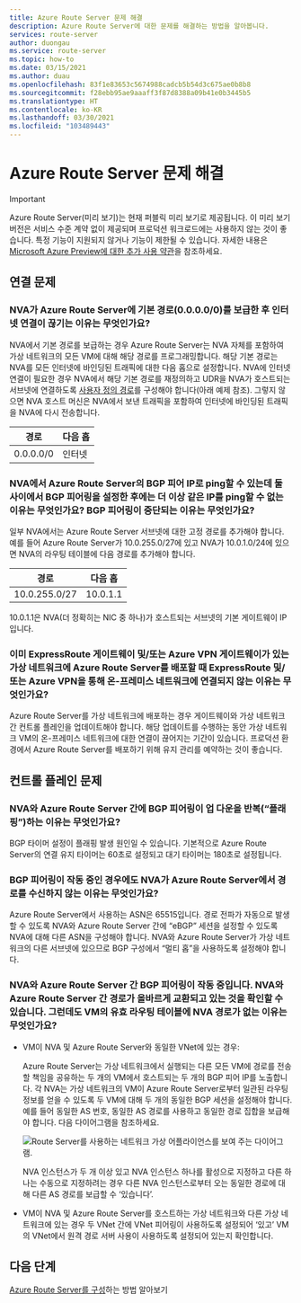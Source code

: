 ```yaml
---
title: Azure Route Server 문제 해결
description: Azure Route Server에 대한 문제를 해결하는 방법을 알아봅니다.
services: route-server
author: duongau
ms.service: route-server
ms.topic: how-to
ms.date: 03/15/2021
ms.author: duau
ms.openlocfilehash: 83f1e83653c5674988cadcb5b54d3c675ae0b8b8
ms.sourcegitcommit: f28ebb95ae9aaaff3f87d8388a09b41e0b3445b5
ms.translationtype: HT
ms.contentlocale: ko-KR
ms.lasthandoff: 03/30/2021
ms.locfileid: "103489443"
---
```

# <a name="troubleshooting-azure-route-server-issues"></a>Azure Route Server 문제 해결

> [!IMPORTANT]
> Azure Route Server(미리 보기)는 현재 퍼블릭 미리 보기로 제공됩니다.
> 이 미리 보기 버전은 서비스 수준 계약 없이 제공되며 프로덕션 워크로드에는 사용하지 않는 것이 좋습니다. 특정 기능이 지원되지 않거나 기능이 제한될 수 있습니다.
> 자세한 내용은 [Microsoft Azure Preview에 대한 추가 사용 약관](https://azure.microsoft.com/support/legal/preview-supplemental-terms/)을 참조하세요.

## <a name="connectivity-issues"></a>연결 문제

### <a name="why-does-my-nva-lose-internet-connectivity-after-it-advertises-the-default-route-00000-to-azure-route-server"></a>NVA가 Azure Route Server에 기본 경로(0.0.0.0/0)를 보급한 후 인터넷 연결이 끊기는 이유는 무엇인가요?
NVA에서 기본 경로를 보급하는 경우 Azure Route Server는 NVA 자체를 포함하여 가상 네트워크의 모든 VM에 대해 해당 경로를 프로그래밍합니다. 해당 기본 경로는 NVA를 모든 인터넷에 바인딩된 트래픽에 대한 다음 홉으로 설정합니다. NVA에 인터넷 연결이 필요한 경우 NVA에서 해당 기본 경로를 재정의하고 UDR을 NVA가 호스트되는 서브넷에 연결하도록 [사용자 정의 경로](../virtual-network/virtual-networks-udr-overview.md)를 구성해야 합니다(아래 예제 참조). 그렇지 않으면 NVA 호스트 머신은 NVA에서 보낸 트래픽을 포함하여 인터넷에 바인딩된 트래픽을 NVA에 다시 전송합니다.

| 경로 | 다음 홉 |
|-------|----------|
| 0.0.0.0/0 | 인터넷 |


### <a name="why-can-i-ping-from-my-nva-to-the-bgp-peer-ip-on-azure-route-server-but-after-i-set-up-the-bgp-peering-between-them-i-cant-ping-the-same-ip-anymore-why-does-the-bgp-peering-go-down"></a>NVA에서 Azure Route Server의 BGP 피어 IP로 ping할 수 있는데 둘 사이에서 BGP 피어링을 설정한 후에는 더 이상 같은 IP를 ping할 수 없는 이유는 무엇인가요? BGP 피어링이 중단되는 이유는 무엇인가요?

일부 NVA에서는 Azure Route Server 서브넷에 대한 고정 경로를 추가해야 합니다. 예를 들어 Azure Route Server가 10.0.255.0/27에 있고 NVA가 10.0.1.0/24에 있으면 NVA의 라우팅 테이블에 다음 경로를 추가해야 합니다.

| 경로 | 다음 홉 |
|-------|----------|
| 10.0.255.0/27 | 10.0.1.1 |

10.0.1.1은 NVA(더 정확히는 NIC 중 하나)가 호스트되는 서브넷의 기본 게이트웨이 IP입니다.

### <a name="why-do-i-lose-connectivity-to-my-on-premises-network-over-expressroute-andor-azure-vpn-when-im-deploying-azure-route-server-to-a-virtual-network-that-already-has-expressroute-gateway-andor-azure-vpn-gateway"></a>이미 ExpressRoute 게이트웨이 및/또는 Azure VPN 게이트웨이가 있는 가상 네트워크에 Azure Route Server를 배포할 때 ExpressRoute 및/또는 Azure VPN을 통해 온-프레미스 네트워크에 연결되지 않는 이유는 무엇인가요?
Azure Route Server를 가상 네트워크에 배포하는 경우 게이트웨이와 가상 네트워크 간 컨트롤 플레인을 업데이트해야 합니다. 해당 업데이트를 수행하는 동안 가상 네트워크 VM의 온-프레미스 네트워크에 대한 연결이 끊어지는 기간이 있습니다. 프로덕션 환경에서 Azure Route Server를 배포하기 위해 유지 관리를 예약하는 것이 좋습니다.  

## <a name="control-plane-issues"></a>컨트롤 플레인 문제

### <a name="why-is-the-bgp-peering-between-my-nva-and-the-azure-route-server-going-up-and-down-flapping"></a>NVA와 Azure Route Server 간에 BGP 피어링이 업 다운을 반복(“플래핑”)하는 이유는 무엇인가요?

BGP 타이머 설정이 플래핑 발생 원인일 수 있습니다. 기본적으로 Azure Route Server의 연결 유지 타이머는 60초로 설정되고 대기 타이머는 180초로 설정됩니다.

### <a name="why-does-my-nva-not-receive-routes-from-azure-route-server-even-though-the-bgp-peering-is-up"></a>BGP 피어링이 작동 중인 경우에도 NVA가 Azure Route Server에서 경로를 수신하지 않는 이유는 무엇인가요?

Azure Route Server에서 사용하는 ASN은 65515입니다. 경로 전파가 자동으로 발생할 수 있도록 NVA와 Azure Route Server 간에 “eBGP” 세션을 설정할 수 있도록 NVA에 대해 다른 ASN을 구성해야 합니다. NVA와 Azure Route Server가 가상 네트워크의 다른 서브넷에 있으므로 BGP 구성에서 “멀티 홉”을 사용하도록 설정해야 합니다.

### <a name="the-bgp-peering-between-my-nva-and-azure-route-server-is-up-i-can-see-routes-exchanged-correctly-between-them-why-arent-the-nva-routes-in-the-effective-routing-table-of-my-vm"></a>NVA와 Azure Route Server 간 BGP 피어링이 작동 중입니다. NVA와 Azure Route Server 간 경로가 올바르게 교환되고 있는 것을 확인할 수 있습니다. 그런데도 VM의 유효 라우팅 테이블에 NVA 경로가 없는 이유는 무엇인가요? 

* VM이 NVA 및 Azure Route Server와 동일한 VNet에 있는 경우:

     Azure Route Server는 가상 네트워크에서 실행되는 다른 모든 VM에 경로를 전송할 책임을 공유하는 두 개의 VM에서 호스트되는 두 개의 BGP 피어 IP를 노출합니다. 각 NVA는 가상 네트워크의 VM이 Azure Route Server로부터 일관된 라우팅 정보를 얻을 수 있도록 두 VM에 대해 두 개의 동일한 BGP 세션을 설정해야 합니다. 예를 들어 동일한 AS 번호, 동일한 AS 경로를 사용하고 동일한 경로 집합을 보급해야 합니다. 다음 다이어그램을 참조하세요.

    ![Route Server를 사용하는 네트워크 가상 어플라이언스를 보여 주는 다이어그램.](./media/faq/network-virtual-appliances.png)

    NVA 인스턴스가 두 개 이상 있고 NVA 인스턴스 하나를 활성으로 지정하고 다른 하나는 수동으로 지정하려는 경우 다른 NVA 인스턴스로부터 오는 동일한 경로에 대해 다른 AS 경로를 보급할 수 ‘있습니다’.

* VM이 NVA 및 Azure Route Server를 호스트하는 가상 네트워크와 다른 가상 네트워크에 있는 경우 두 VNet 간에 VNet 피어링이 사용하도록 설정되어 ‘있고’ VM의 VNet에서 원격 경로 서버 사용이 사용하도록 설정되어 있는지 확인합니다.

## <a name="next-steps"></a>다음 단계

[Azure Route Server를 구성](quickstart-configure-route-server-powershell.md)하는 방법 알아보기
